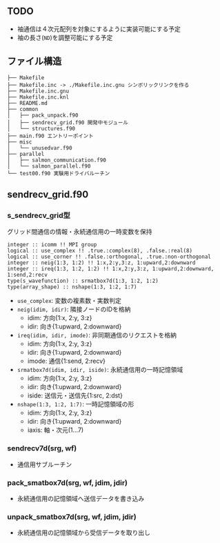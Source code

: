 ## TODO

- 袖通信は４次元配列を対象にするように実装可能にする予定
- 袖の長さ(`ND`)を調整可能にする予定

## ファイル構造
```
├── Makefile
├── Makefile.inc -> ./Makefile.inc.gnu シンボリックリンクを作る
├── Makefile.inc.gnu
├── Makefile.inc.knl
├── README.md
├── common
│   ├── pack_unpack.f90
│   ├── sendrecv_grid.f90 開発中モジュール
│   └── structures.f90
├── main.f90 エントリーポイント
├── misc
│   └── unusedvar.f90
├── parallel
│   ├── salmon_communication.f90
│   └── salmon_parallel.f90
└── test00.f90 実験用ドライバルーチン
```

## sendrecv_grid.f90

### s_sendrecv_grid型

グリッド間通信の情報・永続通信用の一時変数を保持

```
integer :: icomm !! MPI group
logical :: use_complex !! .true.:complex(8), .false.:real(8)
logical :: use_corner !! .false.:orthogonal, .true.:non-orthogonal
integer :: neig(1:3, 1:2) !! 1:x,2:y,3:z, 1:upward,2:downward
integer :: ireq(1:3, 1:2, 1:2) !! 1:x,2:y,3:z, 1:upward,2:downward, 1:send,2:recv
type(s_wavefunction) :: srmatbox7d(1:3, 1:2, 1:2)
type(array_shape) :: nshape(1:3, 1:2, 1:7)
```

- `use_complex`: 変数の複素数・実数判定
- `neig(idim, idir)`: 隣接ノードのIDを格納
    - idim: 方向{1:x, 2:y, 3:z}
    - idir: 向き{1:upward, 2:downward} 
- `ireq(idim, idir, imode)`: 非同期通信のリクエストを格納
    - idim: 方向{1:x, 2:y, 3:z}
    - idir: 向き{1:upward, 2:downward} 
    - imode: 通信{1:send, 2:recv}
- `srmatbox7d(idim, idir, iside)`: 永続通信用の一時記憶領域
    - idim: 方向{1:x, 2:y, 3:z}
    - idir: 向き{1:upward, 2:downward}
    - iside: 送信元・送信先{1:src, 2:dst}
- `nshape(1:3, 1:2, 1:7)`: 一時記憶領域の形
    - idim: 方向{1:x, 2:y, 3:z}
    - idir: 向き{1:upward, 2:downward}
    - iaxis: 軸・次元(1...7)

### sendrecv7d(srg, wf)
- 通信用サブルーチン

### pack_smatbox7d(srg, wf, jdim, jdir)
- 永続通信用の記憶領域へ送信データを書き込み

### unpack_smatbox7d(srg, wf, jdim, jdir)
- 永続通信用の記憶領域から受信データを取り出し
